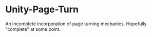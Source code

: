 # Unity-Page-Turn
An incomplete incorporation of page turning mechanics. Hopefully "complete" at some point.
